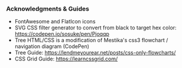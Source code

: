 ### Acknowledgments & Guides
* FontAwesome and FlatIcon icons 
* SVG CSS filter generator to convert from black to target hex color: https://codepen.io/sosuke/pen/Pjoqqp
* Tree HTML/CSS is a modification of Mestika's css3 flowchart / navigation diagram (CodePen)
* Tree Guide: https://lendmeyourear.net/posts/css-only-flowcharts/
* CSS Grid Guide: https://learncssgrid.com/